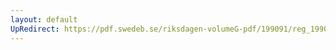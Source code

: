 ```yaml
---
layout: default
UpRedirect: https://pdf.swedeb.se/riksdagen-volumeG-pdf/199091/reg_199091/reg_199091_0932.pdf
---
```

